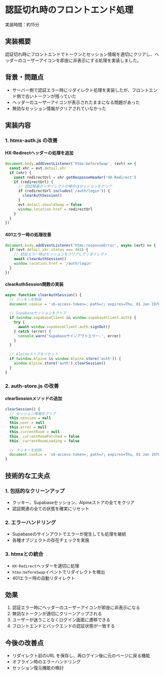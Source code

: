 # 認証切れ時のフロントエンド処理

実装時間：約15分

## 実装概要
認証切れ時にフロントエンドでトークンとセッション情報を適切にクリアし、ヘッダーのユーザーアイコンを即座に非表示にする処理を実装しました。

## 背景・問題点
- サーバー側で認証エラー時にリダイレクト処理を実装したが、フロントエンド側で古いトークンが残っていた
- ヘッダーのユーザーアイコンが表示されたままになる問題があった
- 無効なセッション情報がクリアされていなかった

## 実装内容

### 1. htmx-auth.js の改善
#### HX-Redirectヘッダーの処理を追加
```javascript
document.body.addEventListener('htmx:beforeSwap', (evt) => {
  const xhr = evt.detail.xhr
  if (xhr) {
    const redirectUrl = xhr.getResponseHeader('HX-Redirect')
    if (redirectUrl) {
      // 認証関連のリダイレクトの場合はセッションをクリア
      if (redirectUrl.includes('/auth/login')) {
        clearAuthSession()
      }
      evt.detail.shouldSwap = false
      window.location.href = redirectUrl
    }
  }
})
```

#### 401エラー時の処理改善
```javascript
document.body.addEventListener('htmx:responseError', async (evt) => {
  if (evt.detail.xhr.status === 401) {
    // 認証エラー時はセッションをクリアしてリダイレクト
    await clearAuthSession()
    window.location.href = '/auth/login'
  }
})
```

#### clearAuthSession関数の実装
```javascript
async function clearAuthSession() {
  // クッキーを削除
  document.cookie = 'sb-access-token=; path=/; expires=Thu, 01 Jan 1970 00:00:00 GMT'
  
  // Supabaseセッションをクリア
  if (window.supabaseClient && window.supabaseClient.auth) {
    try {
      await window.supabaseClient.auth.signOut()
    } catch (error) {
      console.warn('Supabaseサインアウトエラー:', error)
    }
  }
  
  // Alpineストアをリセット
  if (window.Alpine && window.Alpine.store('auth')) {
    window.Alpine.store('auth').clearSession()
  }
}
```

### 2. auth-store.js の改善
#### clearSessionメソッドの追加
```javascript
clearSession() {
  // セッション情報をクリア
  this.session = null
  this.user = null
  this.error = null
  this.currentRoom = null
  this._currentRoomFetched = false
  this._currentRoomLoading = false
  
  // クッキーを削除
  document.cookie = 'sb-access-token=; path=/; expires=Thu, 01 Jan 1970 00:00:00 GMT'
}
```

## 技術的な工夫点

### 1. 包括的なクリーンアップ
- クッキー、Supabaseセッション、Alpineストアの全てをクリア
- 認証関連の全ての状態を確実にリセット

### 2. エラーハンドリング
- Supabaseのサインアウトでエラーが発生しても処理を継続
- 各種オブジェクトの存在チェックを実施

### 3. htmxとの統合
- `HX-Redirect`ヘッダーを適切に処理
- `htmx:beforeSwap`イベントでリダイレクトを検出
- 401エラー時の自動リダイレクト

## 効果
1. 認証エラー時にヘッダーのユーザーアイコンが即座に非表示になる
2. 無効なトークンが適切にクリーンアップされる
3. ユーザーが迷うことなくログイン画面に遷移できる
4. フロントエンドとバックエンドの認証状態が一致する

## 今後の改善点
- リダイレクト前のURL を保存し、再ログイン後に元のページに戻る機能
- オフライン時のエラーハンドリング
- セッション復元機能の検討